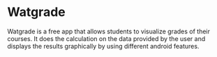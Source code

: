 # Watgrade
Watgrade is a free app that allows students to visualize grades of their courses. It does the calculation on the data provided by the user and displays the results graphically by using different android features.
